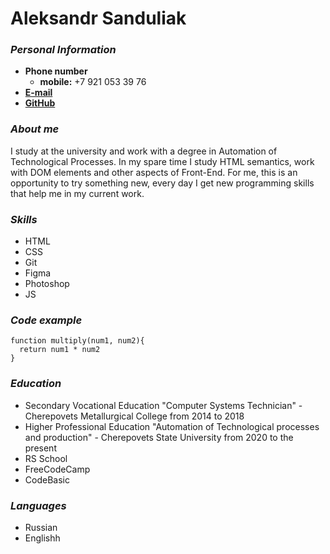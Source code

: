 # Aleksandr Sanduliak
### **_Personal Information_**
* **Phone number** 
    * **mobile:** +7 921 053 39 76
* [**E-mail**](lethalzmaneling@gmail.com)
* [**GitHub**](https://github.com/AleksandrSanduliak)

### **_About me_**
I study at the university and work with a degree in Automation of Technological Processes. In my spare time I study HTML semantics, work with DOM elements and other aspects of Front-End. For me, this is an opportunity to try something new, every day I get new programming skills that help me in my current work.

### **_Skills_**
* HTML
* CSS
* Git
* Figma
* Photoshop
* JS

### **_Code example_**
``` 
function multiply(num1, num2){
  return num1 * num2
}
```
### **_Education_**
* Secondary Vocational Education "Computer Systems Technician" - Cherepovets Metallurgical College from 2014 to 2018
* Higher Professional Education "Automation of Technological processes and production" - Cherepovets State University from 2020 to the present
* RS School
* FreeCodeCamp
* CodeBasic

### **_Languages_**
* Russian
* Englishh






